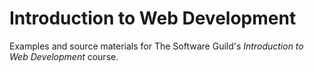 # Introduction to Web Development

Examples and source materials for The Software Guild's _Introduction to Web Development_ course.

